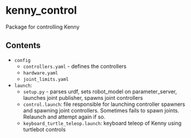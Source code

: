 # kenny_control
Package for controlling Kenny


## Contents

- `config`
    - `controllers.yaml` - defines the controllers
    - `hardware.yaml`
    - `joint_limits.yaml` 
- `launch`:
    - `setup.py` - parses urdf, sets robot_model on parameter_server, launches joint publisher, spawns joint controllers
    - `control.launch`: file responsible for launching controller spawners and spawning joint controllers. Sometimes fails to spawn joints. Relaunch and attempt again if so.
    - `keyboard_turtle_teleop.launch`: keyboard teleop of Kenny using turtlebot controls 



